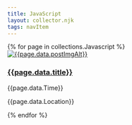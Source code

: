```yaml
---
title: JavaScript
layout: collector.njk
tags: navItem
---
```

<div class="uiux">{% for page in collections.Javascript %}
      <div class="pjcard">
         <a href="/#"></a>
         <a href="{{page.url}}"><img src="/images/{{page.data.postImg}}" alt="{{page.data.postImgAlt}}"></a>
          <div class="card_text">
             <h3> <a href="{{page.url}}">{{page.data.title}}</a></h3> 
             <p>{{page.data.Time}} </p>
             <p>{{page.data.Location}}<p> 
         </div>
      </div>{% endfor %}
    </div>